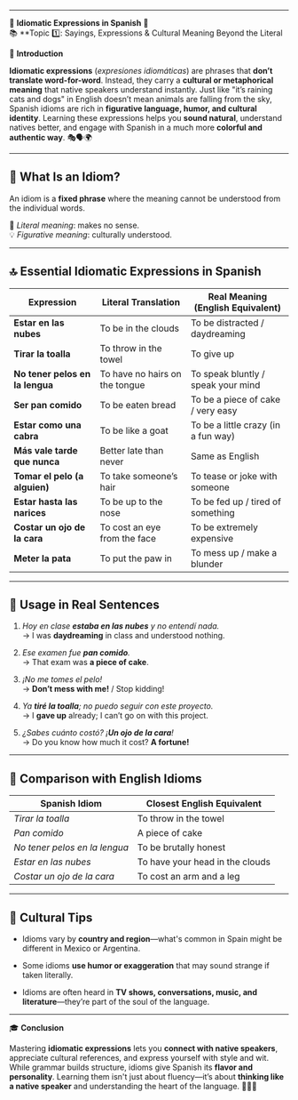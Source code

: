 
---
🌟 **Idiomatic Expressions in Spanish** 🌟  
📚 **Topic 1️⃣: Sayings, Expressions & Cultural Meaning Beyond the Literal

📘 **Introduction**

**Idiomatic expressions** (_expresiones idiomáticas_) are phrases that **don’t translate word-for-word**. Instead, they carry a **cultural or metaphorical meaning** that native speakers understand instantly. Just like "it’s raining cats and dogs" in English doesn’t mean animals are falling from the sky, Spanish idioms are rich in **figurative language, humor, and cultural identity**. Learning these expressions helps you **sound natural**, understand natives better, and engage with Spanish in a much more **colorful and authentic way**. 🎭🗣️🌍

---

## 🧠 **What Is an Idiom?**

An idiom is a **fixed phrase** where the meaning cannot be understood from the individual words.

🧩 _Literal meaning_: makes no sense.  
💡 _Figurative meaning_: culturally understood.

---

## 🔝 **Essential Idiomatic Expressions in Spanish**

|Expression|Literal Translation|Real Meaning (English Equivalent)|
|---|---|---|
|**Estar en las nubes**|To be in the clouds|To be distracted / daydreaming|
|**Tirar la toalla**|To throw in the towel|To give up|
|**No tener pelos en la lengua**|To have no hairs on the tongue|To speak bluntly / speak your mind|
|**Ser pan comido**|To be eaten bread|To be a piece of cake / very easy|
|**Estar como una cabra**|To be like a goat|To be a little crazy (in a fun way)|
|**Más vale tarde que nunca**|Better late than never|Same as English|
|**Tomar el pelo (a alguien)**|To take someone’s hair|To tease or joke with someone|
|**Estar hasta las narices**|To be up to the nose|To be fed up / tired of something|
|**Costar un ojo de la cara**|To cost an eye from the face|To be extremely expensive|
|**Meter la pata**|To put the paw in|To mess up / make a blunder|

---

## 🧪 **Usage in Real Sentences**

1. _Hoy en clase **estaba en las nubes** y no entendí nada._  
    → I was **daydreaming** in class and understood nothing.
    
2. _Ese examen fue **pan comido**._  
    → That exam was **a piece of cake**.
    
3. _¡No me tomes el pelo!_  
    → **Don’t mess with me!** / Stop kidding!
    
4. _Ya **tiré la toalla**; no puedo seguir con este proyecto._  
    → I **gave up** already; I can’t go on with this project.
    
5. _¿Sabes cuánto costó? ¡**Un ojo de la cara**!_  
    → Do you know how much it cost? **A fortune!**
    

---

## 🔄 **Comparison with English Idioms**

|Spanish Idiom|Closest English Equivalent|
|---|---|
|_Tirar la toalla_|To throw in the towel|
|_Pan comido_|A piece of cake|
|_No tener pelos en la lengua_|To be brutally honest|
|_Estar en las nubes_|To have your head in the clouds|
|_Costar un ojo de la cara_|To cost an arm and a leg|

---

## 📌 **Cultural Tips**

- Idioms vary by **country and region**—what's common in Spain might be different in Mexico or Argentina.
    
- Some idioms **use humor or exaggeration** that may sound strange if taken literally.
    
- Idioms are often heard in **TV shows, conversations, music, and literature**—they’re part of the soul of the language.
    

---

🎓 **Conclusion**

Mastering **idiomatic expressions** lets you **connect with native speakers**, appreciate cultural references, and express yourself with style and wit. While grammar builds structure, idioms give Spanish its **flavor and personality**. Learning them isn't just about fluency—it’s about **thinking like a native speaker** and understanding the heart of the language. 🌟🧠🔥